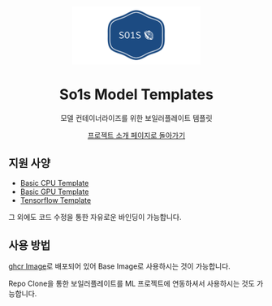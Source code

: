 <div align="center">

<img src="https://raw.githubusercontent.com/so1s/.github/main/static/logo.png" alt="So1s Logo" width="50%" />

# So1s Model Templates

모델 컨테이너라이즈를 위한 보일러플레이트 템플릿

[프로젝트 소개 페이지로 돌아가기](https://github.com/so1s)
  
</div>

## 지원 사양
- [Basic CPU Template](https://github.com/so1s/so1s-model-templates/tree/cpu)
- [Basic GPU Template](https://github.com/so1s/so1s-model-templates/tree/gpu)
- [Tensorflow Template](https://github.com/so1s/so1s-model-templates/tree/tensorflow)

그 외에도 코드 수정을 통한 자유로운 바인딩이 가능합니다.

## 사용 방법

[ghcr Image](https://github.com/so1s/so1s-model-templates/pkgs/container/model-templates)로 배포되어 있어 Base Image로 사용하시는 것이 가능합니다.

Repo Clone을 통한 보일러플레이트를 ML 프로젝트에 연동하셔서 사용하시는 것도 가능합니다.

